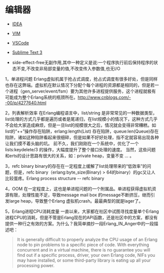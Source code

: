 # 编辑器

* [IDEA](https://www.jetbrains.com/idea/)
* [VIM](https://www.vim.org/)
* [VSCode](https://code.visualstudio.com/)
* [ Sublime Text 3](http://www.sublimetext.com/)

* side-effect-free无副作用,其中一种定义是说:一个程序执行前后保持程序的状态不变,不改变非局部变量的值,不改变传入参数值,也无I/O

1，单进程问题
Erlang虚拟机属于抢占式调度，抢占式调度有很多好处，但是同样也存在这弊端。虚拟机在默认情况下分配个每个进程的资源都是相同的，但是若一个进程（gen_server/event/fsm）要为其他许多进程提供服务，这个进程就极有可能成为整个Erlang系统的瓶颈所在。http://www.cnblogs.com/--00/p/4277640.html

2，列表解析效率
在Erlang编程语言中，list/string 是非常常见的一种数据类型，list处理的方式几乎都是遍历或者是尾递归，在list规模小的情况下，这种方式几乎不会给大家造成麻烦，但是一旦list的规模很大之后，情况就会变得非常糟糕。如list的“++”操作存在陷阱，erlang:length(List) 存在陷阱，queue:len(Queue)存在陷阱，诸如这种陷阱看起来很细碎，但是如果不好好处理，指不定就容易出现各种让我们摸不着头脑的坑。
前不久，我们刚刚在一个系统中，优化了一个lists:keydelete/3 的操作，大幅度提升了整个接口处理的速度。
当然，这些问题和erts的设计思路有很大的关系，如：private heap，变量不变 ... 。

3，refc binary
binary的存在在一定程度上缓解了list处理带来的“低效率”的问题，但是，refc binary（erlang:byte_size(Binary) > 64的binary）的gc又让人比较蛋疼。Erlang process structure -- refc binary

4，OOM
在一定程度上，这也是单进程问题的一个附属品。单进程获得虚拟机资源有限，处理性能不足，导致message mail box 的message不断挤压，继而引发large heap，导致整个Erlang 虚拟机crash。最最典型的就是lager了。

5，Erlang进程CPU消耗度量
一直以来，大家都在社区中试图寻找度量单个Erlang进程CPU的消耗，但是不管是Erlang现在的API函数，还是社区中的方案，都没有提供一种行之有效的方案。为什么？我简单摘抄一段Erlang_IN_Anger中的一段描述吧：
> It is generally difficult to properly analyze the CPU usage of an Erlang node to pin problems to a specific piece of code. With everything concurrent and in a virtual machine, there is no guarantee you will find out if a specific process, driver, your own Erlang code, NIFs you may have installed, or some third-party library is eating up all your processing power.
